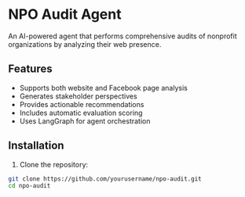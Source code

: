 # NPO Audit Agent

An AI-powered agent that performs comprehensive audits of nonprofit organizations by analyzing their web presence.

## Features

- Supports both website and Facebook page analysis
- Generates stakeholder perspectives
- Provides actionable recommendations
- Includes automatic evaluation scoring
- Uses LangGraph for agent orchestration

## Installation

1. Clone the repository:
```bash
git clone https://github.com/yourusername/npo-audit.git
cd npo-audit
